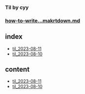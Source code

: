 ### Til by cyy
### [how-to-write...makrtdown.md](how-to-write-by-markdown.md)

## index
- [til_2023-08-11](#til_2023-08-11)
- [til_2023-08-10](#til_2023-08-11)

## content
- [til_2023-08-11](til_2023-08-11.md)
- [til_2023-08-10](til_2023-08-10.md)
